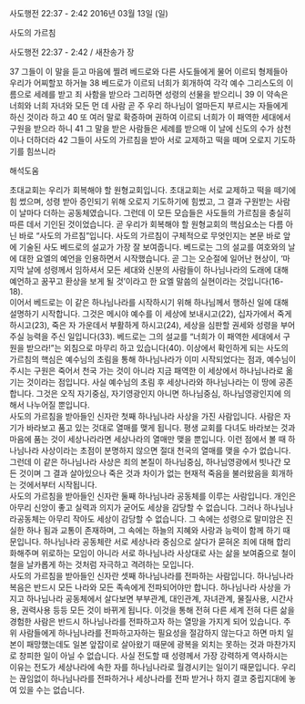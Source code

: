 사도행전 22:37 - 2:42 
2016년 03월 13일 (일)

사도의 가르침 



사도행전 22:37 - 2:42 / 새찬송가  장


37 그들이 이 말을 듣고 마음에 찔려 베드로와 다른 사도들에게 물어 이르되 형제들아 우리가 어찌할꼬 하거늘
38 베드로가 이르되 너희가 회개하여 각각 예수 그리스도의 이름으로 세례를 받고 죄 사함을 받으라 그리하면 성령의 선물을 받으리니
39 이 약속은 너희와 너희 자녀와 모든 먼 데 사람 곧 주 우리 하나님이 얼마든지 부르시는 자들에게 하신 것이라 하고
40 또 여러 말로 확증하며 권하여 이르되 너희가 이 패역한 세대에서 구원을 받으라 하니 
41 그 말을 받은 사람들은 세례를 받으매 이 날에 신도의 수가 삼천이나 더하더라
42 그들이 사도의 가르침을 받아 서로 교제하고 떡을 떼며 오로지 기도하기를 힘쓰니라

해석도움





초대교회는 우리가 회복해야 할 원형교회입니다. 초대교회는 서로 교제하고 떡을 떼기에 힘 썼으며, 성령 받아 증인되기 위해 오로지 기도하기에 힘썼고, 그 결과 구원받는 사람이 날마다 더하는 공동체였습니다. 그런데 이 모든 모습들은 사도들의 가르침을 충실히 따른 데서 기인된 것이었습니다. 곧 우리가 회복해야 할 원형교회의 핵심요소는 다름 아닌 바로 “사도의 가르침”입니다. 
사도의 가르침이 구체적으로 무엇인지는 본문 바로 앞에 기술된 사도 베드로의 설교가 가장 잘 보여줍니다. 베드로는 그의 설교를 여호와의 날에 대한 요엘의 예언을 인용하면서 시작했습니다. 곧 그는 오순절에 일어난 현상이, ‘마지막 날에 성령께서 임하셔서 모든 세대와 신분의 사람들이 하나님나라의 도래에 대해 예언하고 꿈꾸고 환상을 보게 될 것’이라고 한 요엘 말씀의 실현이라는 것입니다(16-18).  
이어서 베드로는 이 같은 하나님나라를 시작하시기 위해 하나님께서 행하신 일에 대해 설명하기 시작합니다. 그것은 메시야 예수를 이 세상에 보내시고(22), 십자가에서 죽게 하시고(23), 죽은 자 가운데서 부활하게 하시고(24), 세상을 심판할 권세와 성령을 부어주실 능력을 주신 일입니다(33). 베드로는 그의 설교를 “너희가 이 패역한 세대에서 구원을 받으라!”는 외침으로 마무리 하고 있습니다(40). 이상에서 확인하게 되는 사도의 가르침의 핵심은 예수님의 초림을 통해 하나님나라가 이미 시작되었다는 점과, 예수님이 주시는 구원은 죽어서 천국 가는 것이 아니라 지금 패역한 이 세상에서 하나님나라로 옮기는 것이라는 점입니다. 사실 예수님의 초림 후 세상나라와 하나님나라는 이 땅에 공존합니다. 그것은 오직 자기중심, 자기영광인지 아니면 하나님중심, 하나님영광인지에 의해서 나누어질 뿐입니다.   
사도의 가르침을 받아들인 신자란 첫째 하나님나라 사상을 가진 사람입니다. 사람은 자기가 바라보고 품고 있는 것대로 열매를 맺게 됩니다. 평생 교회를 다녀도 바라보는 것과 마음에 품는 것이 세상나라라면 세상나라의 열매만 맺을 뿐입니다. 이런 점에서 볼 때 하나님나라 사상이라는 초점이 분명하지 않으면 절대 천국의 열매를 맺을 수가 없습니다. 그런데 이 같은 하나님나라 사상은 죄의 본질이 하나님중심, 하나님영광에서 빗나간 모든 것이며 그 결과 살아있으나 죽은 것과 차이가 없는 현재적 죽음을 불러왔음을 회개하는 것에서부터 시작됩니다.  
사도의 가르침을 받아들인 신자란 둘째 하나님나라 공동체를 이루는 사람입니다. 개인은 아무리 신앙이 좋고 실력과 의지가 굳어도 세상을 감당할 수 없습니다. 그러나 하나님나라공동체는 아무리 작아도 세상이 감당할 수 없습니다. 그 속에는 성령으로 말미암은 진실한 하나 됨과 교통이 존재하며, 그 속에는 하늘의 지혜와 사랑과 능력이 함께 하기 때문입니다. 하나님나라 공동체란 서로 세상나라 중심으로 살다가 묻혀온 죄에 대해 합리화해주며 위로하는 모임이 아니라 서로 하나님나라 사상대로 사는 삶을 보여줌으로 철이 철을 날카롭게 하는 것처럼 자극하고 격려하는 모입니다.  
사도의 가르침을 받아들인 신자란 셋째 하나님나라를 전파하는 사람입니다. 하나님나라 복음은 반드시 모든 나라와 모든 족속에게 전파되어야만 합니다. 하나님나라 사상을 가지고 하나님나라 공동체에서 살다보면 부부관계, 대인관계, 자녀관계, 물질사용, 시간사용, 권력사용 등등 모든 것이 바뀌게 됩니다. 이것을 통해 전혀 다른 세계 전혀 다른 삶을 경험한 사람은 반드시 하나님나라를 전파하고자 하는 열망을 가지게 되어 있습니다. 주위 사람들에게 하나님나라를 전파하고자하는 필요성을 절감하지 않는다고 하면 마치 일본이 패망했는데도 일본 앞잡이로 살아왔기 때문에 광복을 외치는 못하는 것과 마찬가지로 창피한 일이 아닐 수 없습니다.  사실 전도할 때 성령께서 가장 강력하게 역사하시는 이유는 전도가 세상나라에 속한 자를 하나님나라로 월경시키는 일이기 때문입니다. 우리는 끊임없이 하나님나라를 전파하거나 세상나라를 전파 받거나 하지 결코 중립지대에 놓여 있을 수는 없습니다.